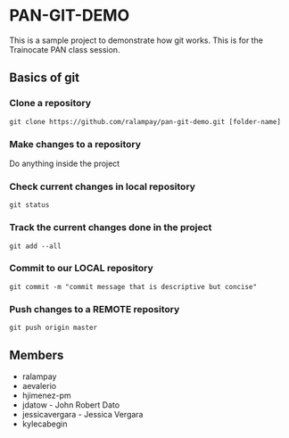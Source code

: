 # PAN-GIT-DEMO

This is a sample project to demonstrate how git works. This is for the Trainocate PAN class session.

## Basics of git

### Clone a repository

```
git clone https://github.com/ralampay/pan-git-demo.git [folder-name]
```

### Make changes to a repository

Do anything inside the project

### Check current changes in local repository

```
git status
```

### Track the current changes done in the project

```
git add --all
```

### Commit to our LOCAL repository

```
git commit -m "commit message that is descriptive but concise"
```

### Push changes to a REMOTE repository

```
git push origin master
```

## Members

* ralampay
* aevalerio
* hjimenez-pm
* jdatow - John Robert Dato
* jessicavergara - Jessica Vergara
* kylecabegin
